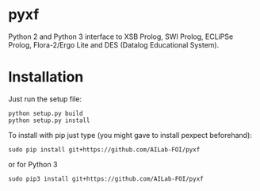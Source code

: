 # pyxf
Python 2 and Python 3 interface to XSB Prolog, SWI Prolog, ECLiPSe Prolog, Flora-2/Ergo Lite and DES (Datalog Educational System).

Installation
============

Just run the setup file:

```
python setup.py build
python setup.py install
```

To install with pip just type (you might gave to install pexpect beforehand):

```
sudo pip install git+https://github.com/AILab-FOI/pyxf
```

or for Python 3

```
sudo pip3 install git+https://github.com/AILab-FOI/pyxf
```




